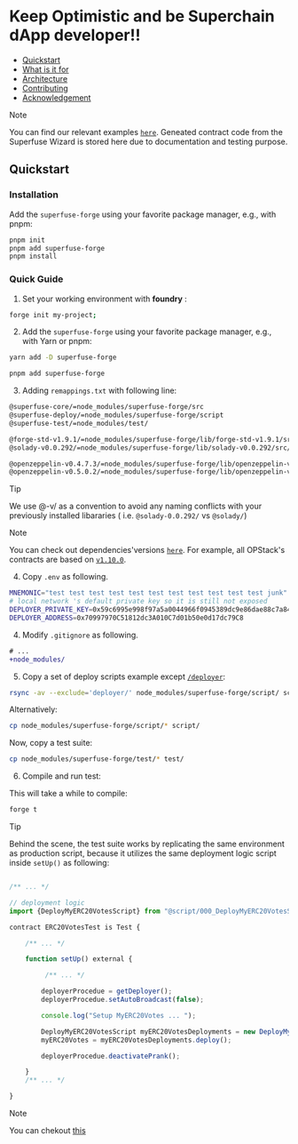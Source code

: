 <h1>Keep Optimistic and be Superchain dApp developer!! </h1>

- [Quickstart](#quickstart)
- [What is it for](#what-is-it-for)
- [Architecture](#architecture)
- [Contributing](#contributing)
- [Acknowledgement](#acknowledgement)

>[!NOTE]
> You can find our relevant examples [`here`](https://github.com/Ratimon/superfuse-contracts-examples). Geneated contract code from the Superfuse Wizard is stored here due to documentation and testing purpose.

## Quickstart

### Installation

Add the `superfuse-forge` using your favorite package manager, e.g., with pnpm:

```bash
pnpm init
pnpm add superfuse-forge
pnpm install
``` 

### Quick Guide

1. Set your working environment with **foundry** : 

```bash
forge init my-project;
``` 

2.  Add the `superfuse-forge` using your favorite package manager, e.g., with Yarn or pnpm:


```sh
yarn add -D superfuse-forge
```
```sh
pnpm add superfuse-forge
```

3. Adding `remappings.txt` with following line:

```txt
@superfuse-core/=node_modules/superfuse-forge/src
@superfuse-deploy/=node_modules/superfuse-forge/script
@superfuse-test/=node_modules/test/

@forge-std-v1.9.1/=node_modules/superfuse-forge/lib/forge-std-v1.9.1/src/
@solady-v0.0.292/=node_modules/superfuse-forge/lib/solady-v0.0.292/src/

@openzeppelin-v0.4.7.3/=node_modules/superfuse-forge/lib/openzeppelin-v0.4.7.3/contracts/
@openzeppelin-v0.5.0.2/=node_modules/superfuse-forge/lib/openzeppelin-v0.5.0.2/contracts/
```

>[!TIP]
> We use @<Lib>-v<Lib-Version>/ as a convention to avoid any naming conflicts with your previously installed libararies ( i.e. `@solady-0.0.292/` vs `@solady/`)

>[!NOTE]
>  You can check out dependencies'versions [`here`](https://github.com/Ratimon/superfuse-forge/blob/main/package.json#L31). For example, all OPStack's contracts are based on [`v1.10.0`](https://github.com/ethereum-optimism/optimism/tree/v1.10.0/packages/contracts-bedrock).


4. Copy `.env` as following.

```sh
MNEMONIC="test test test test test test test test test test test junk"
# local network 's default private key so it is still not exposed
DEPLOYER_PRIVATE_KEY=0x59c6995e998f97a5a0044966f0945389dc9e86dae88c7a8412f4603b6b78690d
DEPLOYER_ADDRESS=0x70997970C51812dc3A010C7d01b50e0d17dc79C8
```

4. Modify  `.gitignore` as following.

```diff
# ...
+node_modules/
```

5. Copy a set of deploy scripts example except [`/deployer`](./script/deployer/):

```sh
rsync -av --exclude='deployer/' node_modules/superfuse-forge/script/ script/
```

Alternatively:
```sh
cp node_modules/superfuse-forge/script/* script/
```

Now, copy a test suite:
```sh
cp node_modules/superfuse-forge/test/* test/
```

6. Compile and run test:

This will take a while to compile:
```sh
forge t
```

>[!TIP]
>Behind the scene, the test suite works by replicating the same environment as production script, because it utilizes the same deployment logic script inside `setUp()` as following:

```ts

/** ... */

// deployment logic
import {DeployMyERC20VotesScript} from "@script/000_DeployMyERC20VotesScript.s.sol";

contract ERC20VotesTest is Test {

    /** ... */

    function setUp() external {

         /** ... */

        deployerProcedue = getDeployer();
        deployerProcedue.setAutoBroadcast(false);

        console.log("Setup MyERC20Votes ... ");

        DeployMyERC20VotesScript myERC20VotesDeployments = new DeployMyERC20VotesScript();
        myERC20Votes = myERC20VotesDeployments.deploy();

        deployerProcedue.deactivatePrank();

    }
    /** ... */

}
```

>[!NOTE]
> You can chekout [this](https://github.com/Ratimon/redprint-forge/blob/main/script/example/000_DeployMyERC20VotesScript.s.sol)